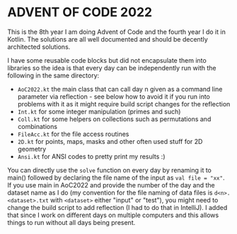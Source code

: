 # ADVENT OF CODE 2022

This is the 8th year I am doing Advent of Code and the fourth year I do it in Kotlin. The solutions are all well documented and should be decently architected solutions. 

I have some reusable code blocks but did not encapsulate them into libraries so the idea is that every day can be independently run with the following in the same directory:
- ```AoC2022.kt``` the main class that can call day n given as a command line parameter via reflection - see below how to avoid it if you run into problems with it as it might require build script changes for the reflection
- ```Int.kt``` for some integer manipulation (primes and such)
- ```Coll.kt``` for some helpers on collections such as permutations and combinations
- ```FileAcc.kt``` for the file access routines
- ```2D.kt``` for points, maps, masks and other often used stuff for 2D geometry
- ```Ansi.kt``` for ANSI codes to pretty print my results :)

You can directly use the ```solve``` function on every day by renaming it to main() followed by declaring the file name of the input as ```val file = "xx"```. If you use main in AoC2022 and provide the number of the day and the dataset name as I do (my convention for the file naming of data files is ```d<n>.<dataset>.txt``` with ```<dataset>``` either "input" or "test"), you might need to change the build script to add reflection (I had to do that in IntelliJ). I added that since I work on different days on multiple computers and this allows things to run without all days being present.
  
